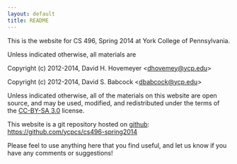```yaml
---
layout: default
title: README
---
```


This is the website for CS 496, Spring 2014 at York College of
Pennsylvania.

Unless indicated otherwise, all materials are

Copyright (c) 2012-2014, David H. Hovemeyer \<<dhovemey@ycp.edu>\>

Copyright (c) 2012-2014, David S. Babcock \<<dbabcock@ycp.edu>\>

Unless indicated otherwise, all of the materials on this website
are open source, and may be used, modified, and redistributed
under the terms of the <a href="http://creativecommons.org/licenses/by-sa/3.0/us/">CC-BY-SA 3.0</a>
license.

This website is a git repository hosted on [github](https://github.com): <https://github.com/ycpcs/cs496-spring2014>

Please feel to use anything here that you find useful,
and let us know if you have any comments or suggestions!
